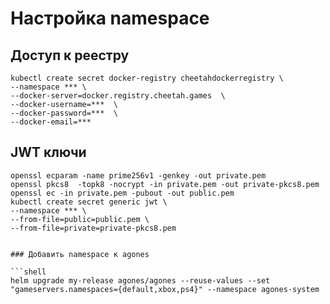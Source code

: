 # Настройка namespace

## Доступ к реестру

```shell
kubectl create secret docker-registry cheetahdockerregistry \
--namespace *** \ 
--docker-server=docker.registry.cheetah.games  \
--docker-username=***  \
--docker-password=***  \
--docker-email=***
```

## JWT ключи

```shell
openssl ecparam -name prime256v1 -genkey -out private.pem
openssl pkcs8  -topk8 -nocrypt -in private.pem -out private-pkcs8.pem
openssl ec -in private.pem -pubout -out public.pem
kubectl create secret generic jwt \
--namespace *** \
--from-file=public=public.pem \
--from-file=private=private-pkcs8.pem


### Добавить namespace к agones

```shell
helm upgrade my-release agones/agones --reuse-values --set "gameservers.namespaces={default,xbox,ps4}" --namespace agones-system
```